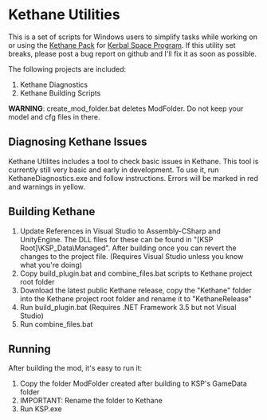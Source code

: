 ﻿Kethane Utilities
=================

This is a set of scripts for Windows users to simplify tasks while working on or using the [Kethane Pack](https://github.com/Majiir/Kethane) for [Kerbal Space Program](http://www.kerbalspaceprogram.com/). If this utility set breaks, please post a bug report on github and I'll fix it as soon as possible.

The following projects are included:

1. Kethane Diagnostics
2. Kethane Building Scripts

**WARNING**: create_mod_folder.bat deletes ModFolder. Do not keep your model and cfg files in there.

Diagnosing Kethane Issues
-------------------------

Kethane Utilites includes a tool to check basic issues in Kethane. This tool is currently still very basic and early in development. To use it, run KethaneDiagnostics.exe and follow instructions. Errors will be marked in red and warnings in yellow.

Building Kethane
----------------

1. Update References in Visual Studio to Assembly-CSharp and UnityEngine. The DLL files for these can be found in "[KSP Root]\KSP_Data\Managed". After building once you can revert the changes to the project file. (Requires Visual Studio unless you know what you're doing)
2. Copy build_plugin.bat and combine_files.bat scripts to Kethane project root folder
3. Download the latest public Kethane release, copy the "Kethane" folder into the Kethane project root folder and rename it to "KethaneRelease"
4. Run build_plugin.bat (Requires .NET Framework 3.5 but not Visual Studio)
5. Run combine_files.bat

Running
-------

After building the mod, it's easy to run it:

1. Copy the folder ModFolder created after building to KSP's GameData folder
3. IMPORTANT: Rename the folder to Kethane
3. Run KSP.exe
